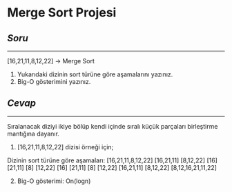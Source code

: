 # **Merge Sort Projesi**

## ***Soru***
___

[16,21,11,8,12,22] -> Merge Sort

1. Yukarıdaki dizinin sort türüne göre aşamalarını yazınız.
2. Big-O gösterimini yazınız.


## ***Cevap***
---
Sıralanacak diziyi ikiye bölüp kendi içinde sıralı küçük parçaları birleştirme mantığına dayanır.

1. [16,21,11,8,12,22] dizisi örneği için;

Dizinin sort türüne göre aşamaları: [16,21,11,8,12,22] [16,21,11] [8,12,22] [16] [21,11] [8] [12,22] [16] [21,11] [8] [12,22] [16,21,11] [8,12,22] [8,12,16,21,11,22]

2. Big-O gösterimi: On(logn)